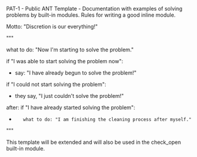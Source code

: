 PAT-1 - Public ANT Template - Documentation with examples of solving
problems by built-in modules. Rules for writing a good inline module.

Motto: "Discretion is our everything!"

"""


what to do: "Now I'm starting to solve the problem."

if "I was able to start solving the problem now":
-    say: "I have already begun to solve the problem!"

if "I could not start solving the problem":
-    they say, "I just couldn't solve the problem!"

after:
    if "I have already started solving the problem":
-        what to do: "I am finishing the cleaning process after myself."


"""


This template will be extended and will also be used in the check_open
built-in module.

